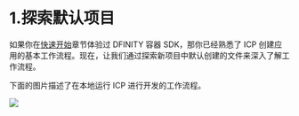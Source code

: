 # 1.探索默认项目

如果你在[快速开始]()章节体验过 DFINITY 容器 SDK，那你已经熟悉了 ICP 创建应用的基本工作流程。现在，让我们通过探索新项目中默认创建的文件来深入了解工作流程。

下面的图片描述了在本地运行 ICP 进行开发的工作流程。

![](../../.gitbook/assets/image%20%2814%29.png)

